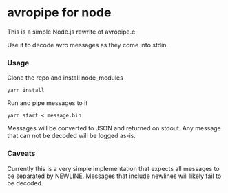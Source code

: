 avropipe for node
=================

This is a simple Node.js rewrite of avropipe.c

Use it to decode avro messages as they come into stdin.

### Usage

Clone the repo and install node_modules

    yarn install

Run and pipe messages to it

    yarn start < message.bin

Messages will be converted to JSON and returned on stdout. Any message that can not be decoded will be logged as-is.

### Caveats

Currently this is a very simple implementation that expects all messages to be separated by NEWLINE. Messages that include newlines will likely fail to be decoded.
